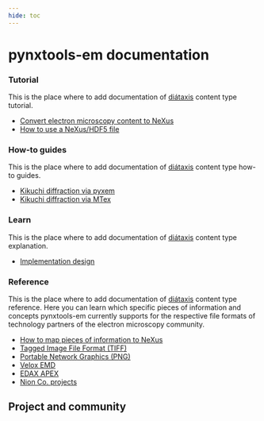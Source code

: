 ```yaml
---
hide: toc
---
```


# pynxtools-em documentation

<!-- A single sentence that says what the product is, succinctly and memorably -->

<!-- A paragraph of one to three short sentences, that describe what the product does. -->

<!-- A third paragraph of similar length, this time explaining what need the product meets -->

<!-- Finally, a paragraph that describes whom the product is useful for. -->

<div markdown="block" class="home-grid">
<div markdown="block">

### Tutorial

This is the place where to add documentation of [diátaxis](https://diataxis.fr) content type tutorial.

- [Convert electron microscopy content to NeXus](tutorial/standalone.md)
- [How to use a NeXus/HDF5 file](tutorial/nexusio.md)
<!-- - [Convert data to NeXus using NOMAD Oasis](tutorial/oasis.md) -->

</div>
<div markdown="block">

### How-to guides

This is the place where to add documentation of [diátaxis](https://diataxis.fr) content type how-to guides.

- [Kikuchi diffraction via pyxem](how-tos/pyxem.md)
- [Kikuchi diffraction via MTex](how-tos/mtex.md)

</div>

<div markdown="block">

### Learn

This is the place where to add documentation of [diátaxis](https://diataxis.fr) content type explanation.

- [Implementation design](explanation/implementation.md)

</div>
<div markdown="block">

### Reference

This is the place where to add documentation of [diátaxis](https://diataxis.fr) content type reference.
Here you can learn which specific pieces of information and concepts pynxtools-em currently supports
for the respective file formats of technology partners of the electron microscopy community.

- [How to map pieces of information to NeXus](reference/contextualization.md)
- [Tagged Image File Format (TIFF)](reference/tiff.md)
- [Portable Network Graphics (PNG)](reference/png.md)
- [Velox EMD](reference/vemd.md)
- [EDAX APEX](reference/apex.md)
- [Nion Co. projects](reference/nion.md)

</div>
</div>

<h2>Project and community</h2>
